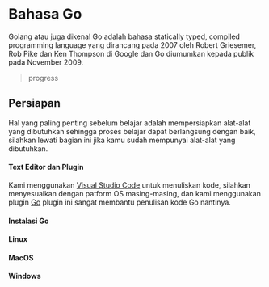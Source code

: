 # Bahasa Go

Golang atau juga dikenal Go adalah bahasa statically typed, compiled programming language yang dirancang pada 2007 oleh Robert Griesemer, Rob Pike dan Ken Thompson di Google dan Go diumumkan kepada publik pada November 2009.

> progress

## Persiapan

Hal yang paling penting sebelum belajar adalah mempersiapkan alat-alat yang dibutuhkan
sehingga proses belajar dapat berlangsung dengan baik, silahkan lewati bagian ini jika kamu
sudah mempunyai alat-alat yang dibutuhkan.

#### Text Editor dan Plugin

Kami menggunakan [Visual Studio Code](https://code.visualstudio.com/download) untuk menuliskan kode, silahkan menyesuaikan dengan patform OS masing-masing, dan kami menggunakan plugin [Go](https://marketplace.visualstudio.com/items?itemName=ms-vscode.Go) plugin ini sangat membantu penulisan kode Go nantinya.

#### Instalasi Go

#### Linux

#### MacOS

#### Windows
